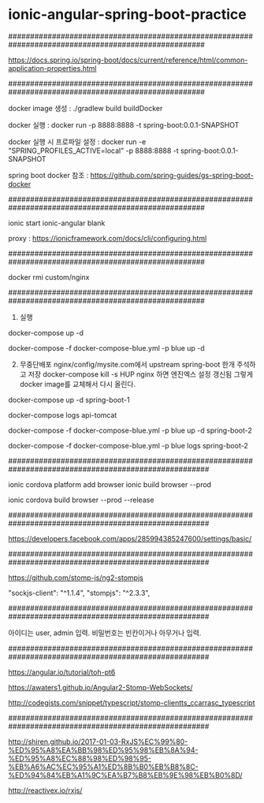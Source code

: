 # ionic-angular-spring-boot-practice

#####################################################################################################

https://docs.spring.io/spring-boot/docs/current/reference/html/common-application-properties.html

#####################################################################################################

docker image 생성 : ./gradlew build buildDocker

docker 실행 : docker run -p 8888:8888 -t spring-boot:0.0.1-SNAPSHOT

docker 실행 시 프로파일 설정 : docker run -e "SPRING_PROFILES_ACTIVE=local" -p 8888:8888 -t spring-boot:0.0.1-SNAPSHOT

spring boot docker 참조 : https://github.com/spring-guides/gs-spring-boot-docker

#####################################################################################################

ionic start ionic-angular blank

proxy : https://ionicframework.com/docs/cli/configuring.html

#####################################################################################################

docker rmi custom/nginx

#####################################################################################################

1. 실행

docker-compose up -d

docker-compose -f docker-compose-blue.yml -p blue up -d

2. 무중단배포
nginx/config/mysite.com에서 upstream spring-boot 한개 주석하고 저장
docker-compose kill -s HUP nginx 하면 엔진엑스 설정 갱신됨
그렇게 docker image를 교체해서 다시 올린다.

docker-compose up -d spring-boot-1

docker-compose logs api-tomcat

docker-compose -f docker-compose-blue.yml -p blue up -d spring-boot-2

docker-compose -f docker-compose-blue.yml -p blue logs spring-boot-2

######################################################################################################

ionic cordova platform add browser
ionic build browser --prod

ionic cordova build browser --prod --release

######################################################################################################

https://developers.facebook.com/apps/285994385247600/settings/basic/

######################################################################################################

https://github.com/stomp-js/ng2-stompjs

"sockjs-client": "^1.1.4",
"stompjs": "^2.3.3",

######################################################################################################

아이디는 user, admin 입력.
비밀번호는 빈칸이거나 아무거나 입력.

######################################################################################################

https://angular.io/tutorial/toh-pt6

https://awaters1.github.io/Angular2-Stomp-WebSockets/

http://codegists.com/snippet/typescript/stomp-clientts_ccarrasc_typescript

######################################################################################################

http://shiren.github.io/2017-01-03-RxJS%EC%99%80-%ED%95%A8%EA%BB%98%ED%95%98%EB%8A%94-%ED%95%A8%EC%88%98%ED%98%95-%EB%A6%AC%EC%95%A1%ED%8B%B0%EB%B8%8C-%ED%94%84%EB%A1%9C%EA%B7%B8%EB%9E%98%EB%B0%8D/

http://reactivex.io/rxjs/